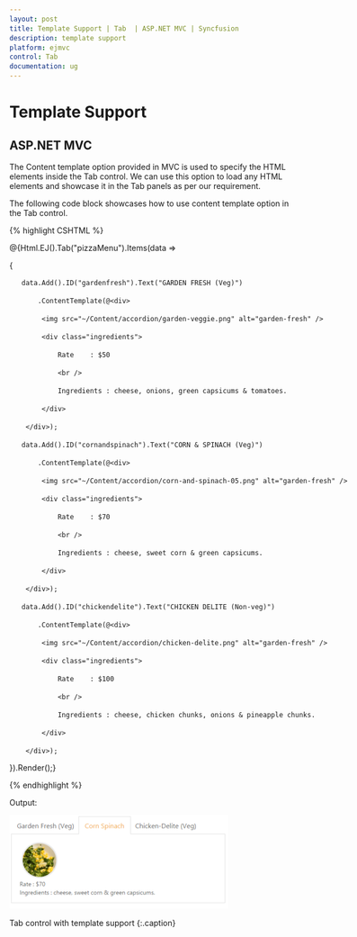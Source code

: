 ```yaml
---
layout: post
title: Template Support | Tab  | ASP.NET MVC | Syncfusion
description: template support
platform: ejmvc
control: Tab 
documentation: ug
---
```


# Template Support

## ASP.NET MVC

The Content template option provided in MVC is used to specify the HTML elements inside the Tab control. We can use this option to load any HTML elements and showcase it in the Tab panels as per our requirement.

The following code block showcases how to use content template option in the Tab control.



{% highlight CSHTML %}



<div style="width:650px">

@{Html.EJ().Tab("pizzaMenu").Items(data =>

   {

	   data.Add().ID("gardenfresh").Text("GARDEN FRESH (Veg)")

		   .ContentTemplate(@<div>

			<img src="~/Content/accordion/garden-veggie.png" alt="garden-fresh" />

			<div class="ingredients">

				Rate    : $50

				<br />

				Ingredients : cheese, onions, green capsicums & tomatoes.

			</div>

		</div>);

	   data.Add().ID("cornandspinach").Text("CORN & SPINACH (Veg)")

		   .ContentTemplate(@<div>

			<img src="~/Content/accordion/corn-and-spinach-05.png" alt="garden-fresh" />

			<div class="ingredients">

				Rate    : $70

				<br />

				Ingredients : cheese, sweet corn & green capsicums.

			</div>

		</div>);

	   data.Add().ID("chickendelite").Text("CHICKEN DELITE (Non-veg)")

		   .ContentTemplate(@<div>

			<img src="~/Content/accordion/chicken-delite.png" alt="garden-fresh" />

			<div class="ingredients">

				Rate    : $100

				<br />

				Ingredients : cheese, chicken chunks, onions & pineapple chunks.

			</div>

		</div>);

   }).Render();}

</div>


{% endhighlight %}




Output:

![](Template-Support_images/Template-Support_img1.png)

Tab control with template support
{:.caption}



